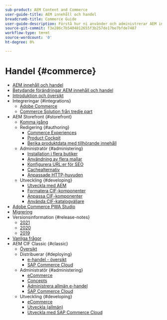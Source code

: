 ```yaml
---
sub-product: AEM Content and Commerce
user-guide-title: AEM innehåll och handel
breadcrumb-title: Commerce Guide
user-guide-description: Förstå hur ni använder och administrerar AEM innehåll och handel.
source-git-commit: f3e286c7b5404812655f3b257de17be7bfde7487
workflow-type: tm+mt
source-wordcount: '0'
ht-degree: 0%

---
```



# Handel {#commerce}

+ [AEM innehåll och handel](/help/commerce/home.md)
+ [Betydande förändringar AEM innehåll och handel](cif/changes.md)
+ [Introduktion och översikt](cif/introduction.md)
+ Integreringar {#integrations}
   + [Adobe Commerce](cif/integrating/magento.md)
   + [Commerce Solution från tredje part](cif/integrating/third-party.md)
+ AEM Storefront {#storefront}
   + [Komma igång](cif/getting-started.md)
   + Redigering {#authoring}
      + [Commerce Experiences](cif/authoring/authoring-commerce-experiences.md)
      + [Product Cockpit](cif/authoring/product-cockpit.md)
      + [Berika produktdata med tillhörande innehåll](cif/authoring/enrich-product-associated-content.md)
   + Administratör {#administering}
      + [Installation i flera butiker](cif/configuring/multi-store-setup.md)
      + [Användning av flera mallar](cif/configuring/multi-template-usage.md)
      + [Konfigurera URL:er för SEO](cif/configuring/advanced-url-configuration.md)
      + [Cachealternativ](cif/configuring/caching.md)
      + [Anpassade HTTP-huvuden](/help/commerce/cif/configuring/custom-http-headers.md)
   + Utveckling {#developing}
      + [Utveckla med AEM](cif/develop.md)
      + [Formatera CIF-komponenter](cif/customizing/style-cif-component.md)
      + [Anpassa CIF-komponenter](cif/customizing/customize-cif-components.md)
      + [Använda CIF-katalogväljare](cif/customizing/use-cif-pickers.md)
+ [Adobe Commerce PWA Studio](cif/pwa-studio/getting-started.md)
+ [Migrering](cif/migration.md)
+ Versionsinformation {#release-notes}
   + [2021](cif/release-notes/release-notes-2021.md)
   + [2020](cif/release-notes/release-notes-2020.md)
   + [2019](cif/release-notes/release-notes-2019.md)
+ [Vanliga frågor](cif/faq.md)
+ AEM CIF Classic {#classic}
   + [Översikt](/help/commerce/cif-classic/home.md)
   + Distribuerar {#deploying}
      + [e-handel - översikt](/help/commerce/cif-classic/deploying/ecommerce.md)
      + [SAP Commerce Cloud](/help/commerce/cif-classic/deploying/sap-commerce-cloud.md)
   + Administratör {#administering}
      + [eCommerce](/help/commerce/cif-classic/administering/ecommerce.md)
      + [Concepts](/help/commerce/cif-classic/administering/concepts.md)
      + [Administrera allmän e-handel](/help/commerce/cif-classic/administering/generic.md)
      + [SAP Commerce Cloud](/help/commerce/cif-classic/administering/sap-commerce-cloud.md)
   + Utveckling {#developing}
      + [eCommerce](/help/commerce/cif-classic/developing/ecommerce.md)
      + [Utveckla (allmän)](/help/commerce/cif-classic/developing/generic.md)
      + [Utveckla med SAP Commerce Cloud](/help/commerce/cif-classic/developing/sap-commerce-cloud.md)
